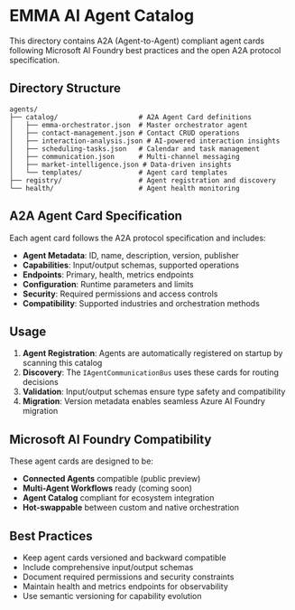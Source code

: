 # EMMA AI Agent Catalog

This directory contains A2A (Agent-to-Agent) compliant agent cards following Microsoft AI Foundry best practices and the open A2A protocol specification.

## Directory Structure

```
agents/
├── catalog/                    # A2A Agent Card definitions
│   ├── emma-orchestrator.json  # Master orchestrator agent
│   ├── contact-management.json # Contact CRUD operations
│   ├── interaction-analysis.json # AI-powered interaction insights
│   ├── scheduling-tasks.json   # Calendar and task management
│   ├── communication.json      # Multi-channel messaging
│   ├── market-intelligence.json # Data-driven insights
│   └── templates/              # Agent card templates
├── registry/                   # Agent registration and discovery
└── health/                     # Agent health monitoring
```

## A2A Agent Card Specification

Each agent card follows the A2A protocol specification and includes:

- **Agent Metadata**: ID, name, description, version, publisher
- **Capabilities**: Input/output schemas, supported operations
- **Endpoints**: Primary, health, metrics endpoints
- **Configuration**: Runtime parameters and limits
- **Security**: Required permissions and access controls
- **Compatibility**: Supported industries and orchestration methods

## Usage

1. **Agent Registration**: Agents are automatically registered on startup by scanning this catalog
2. **Discovery**: The `IAgentCommunicationBus` uses these cards for routing decisions
3. **Validation**: Input/output schemas ensure type safety and compatibility
4. **Migration**: Version metadata enables seamless Azure AI Foundry migration

## Microsoft AI Foundry Compatibility

These agent cards are designed to be:
- **Connected Agents** compatible (public preview)
- **Multi-Agent Workflows** ready (coming soon)
- **Agent Catalog** compliant for ecosystem integration
- **Hot-swappable** between custom and native orchestration

## Best Practices

- Keep agent cards versioned and backward compatible
- Include comprehensive input/output schemas
- Document required permissions and security constraints
- Maintain health and metrics endpoints for observability
- Use semantic versioning for capability evolution
